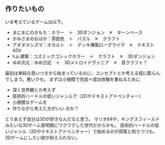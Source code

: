 ## 作りたいもの

いま考えているゲームは以下。

- まにまにのきもち：ホラー　＋　3Dダンジョン　✕　ターンベース
- かみさまのおはか：雰囲気　＋　パズル　✕　クラフト
- アオヌマシズマ：オカルト　＋　デッキ構築ローグライク　✕　テキストADV
- h.p.建築：コズミックゴシックホラー　＋　クラフト　✕　3Dダンジョン
- ゆめ次元：ゆめ日記　＋　3Dメトロイドヴァニア　✕　音クラフト？

最初は単純な思いつきから始まっているのに、コンセプトとか考える程に膨らんでしまう。悪いクセ。
まずは小規模で完成＝成功体験を重ねるために
- 深く世界観とか考えず
- 技術的ハードルの低いジャンルで（2Dやテキストアドベンチャー）
- 小規模なゲームを
- 作りながら考えた方がいい
のか？

とりあえず自分は3Dが好きなんだなと思う。
マリオ64や、キングスフィールドみたいな3Dゲーム黎明期にワクワクした世代だからかも。
技術的ハードルの低いジャンル（2Dやテキストアドベンチャー）で始めるのが得策と知りつつも、3Dゲームにしたい欲が抑えられない。
